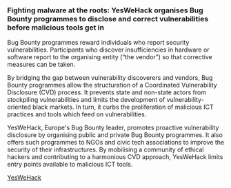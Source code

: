### Fighting malware at the roots: YesWeHack organises Bug Bounty programmes to disclose and correct vulnerabilities before malicious tools get in

Bug Bounty programmes reward individuals who report security vulnerabilities. Participants who discover insufficiencies in hardware or software report to the organising entity (“the vendor”) so that corrective measures can be taken.

By bridging the gap between vulnerability discoverers and vendors, Bug Bounty programmes allow the structuration of a Coordinated Vulnerability Disclosure (CVD) process. It prevents state and non-state actors from stockpiling vulnerabilities and limits the development of vulnerability-oriented black markets. In turn, it curbs the proliferation of malicious ICT practices and tools which feed on vulnerabilities.

YesWeHack, Europe's Bug Bounty leader, promotes proactive vulnerability disclosure by organising public and private Bug Bounty programmes. It also offers such programmes to NGOs and civic tech associations to improve the security of their infrastructures. By mobilising a community of ethical hackers and contributing to a harmonious CVD approach, YesWeHack limits entry points available to malicious ICT tools.

[YesWeHack](https://www.yeswehack.com/)
